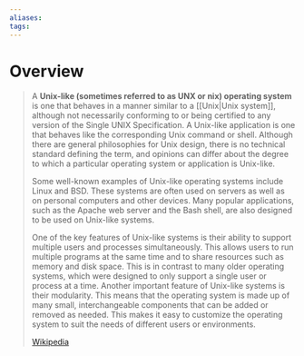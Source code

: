 ```yaml
---
aliases: 
tags:
---
```

# Overview

> A **Unix-like (sometimes referred to as UNX or nix) operating system** is one that behaves in a manner similar to a [[Unix|Unix system]], although not necessarily conforming to or being certified to any version of the Single UNIX Specification. A Unix-like application is one that behaves like the corresponding Unix command or shell. Although there are general philosophies for Unix design, there is no technical standard defining the term, and opinions can differ about the degree to which a particular operating system or application is Unix-like.
>
> Some well-known examples of Unix-like operating systems include Linux and BSD. These systems are often used on servers as well as on personal computers and other devices. Many popular applications, such as the Apache web server and the Bash shell, are also designed to be used on Unix-like systems.
>
> One of the key features of Unix-like systems is their ability to support multiple users and processes simultaneously. This allows users to run multiple programs at the same time and to share resources such as memory and disk space. This is in contrast to many older operating systems, which were designed to only support a single user or process at a time. Another important feature of Unix-like systems is their modularity. This means that the operating system is made up of many small, interchangeable components that can be added or removed as needed. This makes it easy to customize the operating system to suit the needs of different users or environments.
>
> [Wikipedia](https://en.wikipedia.org/wiki/Unix-like)


